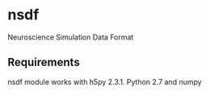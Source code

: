 nsdf
====

Neuroscience Simulation Data Format

Requirements
------------

nsdf module works with h5py 2.3.1. Python 2.7 and numpy 
